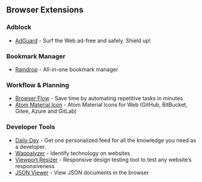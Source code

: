 ## Browser Extensions

### Adblock

- [AdGuard](https://adguard.com/) - Surf the Web ad-free and safely. Shield up!

### Bookmark Manager

- [Raindrop](https://raindrop.io/) - All-in-one bookmark manager

### Workflow & Planning

- [Browser Flow](https://browserflow.app/) - Save time by automating repetitive tasks in minutes
- [Atom Material Icon](https://chromewebstore.google.com/detail/atom-material-icons/pljfkbaipkidhmaljaaakibigbcmmpnc) - Atom Material Icons for Web (GitHub, BitBucket, Gitee, Azure
  and GitLab)

### Developer Tools

- [Daily Dev](https://daily.dev/) - Get one personalized feed for all the knowledge you need as a developer.
- [Wappalyzer](https://www.wappalyzer.com/) - Identify technology on websites
- [Viewport Resizer](https://chromewebstore.google.com/detail/viewport-resizer-%E2%80%93-respon/kapnjjcfcncngkadhpmijlkblpibdcgm) - Responsive design testing tool to test any
  website’s responsiveness
- [JSON Viewer](https://chrome.google.com/webstore/detail/json-viewer/gbmdgpbipfallnflgajpaliibnhdgobh) - View JSON documents in the browser